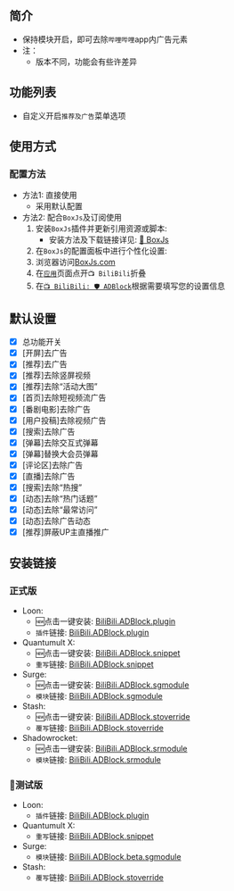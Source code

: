 ## 简介
* 保持模块开启，即可去除`哔哩哔哩`app内广告元素
* 注：
  * 版本不同，功能会有些许差异

## 功能列表
* 自定义开启`推荐及广告`菜单选项

## 使用方式
### 配置方法
* 方法1: 直接使用
  * 采用默认配置
* 方法2: 配合`BoxJs`及订阅使用
  1. 安装`BoxJs`插件并更新引用资源或脚本:
     * 安装方法及下载链接详见: [🧰 BoxJs](./🧰-BoxJs)
  2. 在`BoxJs`的配置面板中进行个性化设置:
    1. 浏览器访问[BoxJs.com](http://boxjs.com)
    2. 在[`应用`](http://boxjs.com/#/app)页面点开`📺 BiliBili`折叠
    3. 在[`📺 BiliBili: 🛡️ ADBlock`](http://boxjs.com/#/app/BiliBili.ADBlock)根据需要填写您的设置信息

## 默认设置
- [x] 总功能开关
- [x] [开屏]去广告
- [x] [推荐]去广告
- [x] [推荐]去除竖屏视频
- [x] [推荐]去除“活动大图”
- [x] [首页]去除短视频流广告
- [x] [番剧电影]去除广告
- [x] [用户投稿]去除视频广告
- [x] [搜索]去除广告
- [x] [弹幕]去除交互式弹幕
- [x] [弹幕]替换大会员弹幕
- [x] [评论区]去除广告
- [x] [直播]去除广告
- [x] [搜索]去除“热搜”
- [x] [动态]去除“热门话题”
- [x] [动态]去除“最常访问”
- [x] [动态]去除广告动态
- [x] [推荐]屏蔽UP主直播推广

## 安装链接
### 正式版
* Loon:
  * 🆕点击一键安装: [BiliBili.ADBlock.plugin](https://api.boxjs.app/loon/import?plugin=https://raw.githubusercontent.com/BiliUniverse/ADBlock/main/modules/BiliBili.ADBlock.plugin "📺 BiliBili: 🛡️ ADBlock") 
  * `插件`链接: [BiliBili.ADBlock.plugin](https://github.com/BiliUniverse/ADBlock/raw/main/modules/BiliBili.ADBlock.plugin "📺 BiliBili: 🛡️ ADBlock")
* Quantumult X:
  * 🆕点击一键安装: [BiliBili.ADBlock.snippet](https://api.boxjs.app/quanx/add-resource?remote-resource=%7B%22rewrite_remote%22%3A%5B%22https%3A%2F%2Fgithub.com%2FBiliUniverse%2FADBlock%2Fraw%2Fmain%2Fmodules%2FBiliBili.ADBlock.snippet%2Ctag%3D%F0%9F%93%BA%20BiliBili%3A%20%F0%9F%9B%A1%20ADBlock%22%5D%7D "📺 BiliBili: 🛡️ ADBlock")
  * `重写`链接: [BiliBili.ADBlock.snippet](https://github.com/BiliUniverse/ADBlock/raw/main/modules/BiliBili.ADBlock.snippet "📺 BiliBili: 🛡️ ADBlock")
* Surge:
  * 🆕点击一键安装: [BiliBili.ADBlock.sgmodule](https://api.boxjs.app/surge/install-module?url=https://github.com/BiliUniverse/ADBlock/raw/main/sgmodule/BiliBili.ADBlock.sgmodule "📺 BiliBili: 🛡️ ADBlock")
  * `模块`链接: [BiliBili.ADBlock.sgmodule](https://github.com/BiliUniverse/ADBlock/raw/main/modules/BiliBili.ADBlock.sgmodule "📺 BiliBili: 🛡️ ADBlock")
* Stash:
  * 🆕点击一键安装: [BiliBili.ADBlock.stoverride](https://link.stash.ws/install-override/github.com/BiliUniverse/ADBlock/raw/main/modules/BiliBili.ADBlock.stoverride "📺 BiliBili: 🛡️ ADBlock")
  * `覆写`链接: [BiliBili.ADBlock.stoverride](https://github.com/BiliUniverse/ADBlock/raw/main/modules/BiliBili.ADBlock.stoverride "📺 BiliBili: 🛡️ ADBlock")
* Shadowrocket:
  * 🆕点击一键安装: [BiliBili.ADBlock.srmodule](https://api.boxjs.app/shadowrocket/install?module=https://raw.githubusercontent.com/BiliUniverse/ADBlock/main/modules/BiliBili.ADBlock.srmodule "📺 BiliBili: 🛡️ ADBlock")
  * `模块`链接: [BiliBili.ADBlock.srmodule](https://github.com/BiliUniverse/ADBlock/raw/main/modules/BiliBili.ADBlock.srmodule "📺 BiliBili: 🛡️ ADBlock")

### 🧪测试版
* Loon:
  * `插件`链接: [BiliBili.ADBlock.plugin](https://github.com/BiliUniverse/ADBlock/raw/beta/modules/BiliBili.ADBlock.beta.plugin "📺 BiliBili: 🛡️ ADBlock β")
* Quantumult X:
  * `重写`链接: [BiliBili.ADBlock.snippet](https://github.com/BiliUniverse/ADBlock/raw/beta/modules/BiliBili.ADBlock.beta.snippet "📺 BiliBili: 🛡️ ADBlock β")
* Surge:
  * `模块`链接: [BiliBili.ADBlock.beta.sgmodule](https://github.com/BiliUniverse/ADBlock/raw/beta/modules/BiliBili.ADBlock.beta.sgmodule "📺 BiliBili: 🛡️ ADBlock β")
* Stash:
  * `覆写`链接: [BiliBili.ADBlock.stoverride](https://github.com/BiliUniverse/ADBlock/raw/beta/modules/BiliBili.ADBlock.beta.stoverride "📺 BiliBili: 🛡️ ADBlock β")